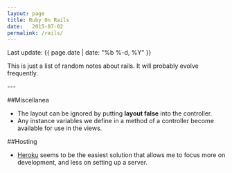 ```yaml
---
layout: page
title: Ruby On Rails
date:   2015-07-02
permalink: /rails/
---
```

<p>Last update: {{ page.date | date: "%b %-d, %Y" }}</p>

<p>This is just a list of random notes about rails. It will probably evolve frequently.</p>
---

##Miscellanea

- The layout can be ignored by putting **layout false** into the controller.
- Any instance variables we define in a method of a controller become available for use in the views.

##Hosting

- [Heroku](http://www.heroku.com) seems to be the easiest solution that allows me to focus more on development, and less on setting up a server.
